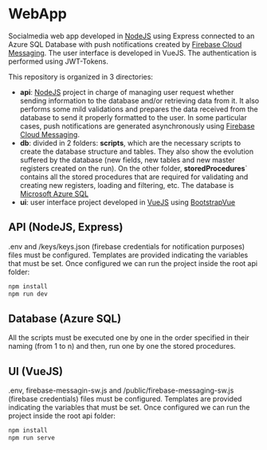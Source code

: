 # WebApp
Socialmedia web app developed in [NodeJS](https://nodejs.org/es/) using Express connected to an Azure SQL Database with push notifications created by [Firebase Cloud Messaging](https://firebase.google.com/docs/cloud-messaging). The user interface is developed in VueJS. The authentication is performed using JWT-Tokens.

This repository is organized in 3 directories:
<ul>
  <li><strong>api</strong>: <a href="https://nodejs.org/es/">NodeJS</a> project in charge of managing user request whether sending information to the database and/or retrieving data from it. It also performs some mild validations and prepares the data received from the database to send it properly formatted to the user. In some particular cases, push notifications are generated asynchronously using <a href="https://firebase.google.com/docs/cloud-messaging">Firebase Cloud Messaging</a>.</li>

  <li><strong>db</strong>: divided in 2 folders: <strong>scripts</strong>, which are the necessary scripts to create the database structure and tables. They also show the evolution suffered by the database (new fields, new tables and new master registers created on the run). On the other folder, <strong>storedProcedures</strong>` contains all the stored procedures that are required for validating and creating new registers, loading and filtering, etc. The database is <a href="https://azure.microsoft.com/en-us/free/sql-database/search/?&ef_id=CjwKCAjwr_uCBhAFEiwAX8YJgbfkAms2nTCO30WnYsiW0zP34qbFGA--CM2g4EAKt-TZtPptJ3j3CBoC9pcQAvD_BwE:G:s&OCID=AID2100112_SEM_CjwKCAjwr_uCBhAFEiwAX8YJgbfkAms2nTCO30WnYsiW0zP34qbFGA--CM2g4EAKt-TZtPptJ3j3CBoC9pcQAvD_BwE:G:s&dclid=CjgKEAjwr_uCBhCn58v0-sW46CQSJACewXbfCmEAwJmWbs-BCrijoXQE1skcVGoNIAMix00ppmi8pPD_BwE">Microsoft Azure SQL</a></li>

  <li><strong>ui</strong>: user interface project developed in <a href="https://vuejs.org/">VueJS</a> using <a href="https://bootstrap-vue.org/">BootstrapVue</a></li>
</ul>

## API (NodeJS, Express)
.env and /keys/keys.json (firebase credentials for notification purposes) files must be configured. Templates are provided indicating the variables that must be set.
Once configured we can run the project inside the root api folder:
 ```bash
 npm install
 npm run dev
```

## Database (Azure SQL)
All the scripts must be executed one by one in the order specified in their naming (from 1 to n) and then, run one by one the stored procedures.

## UI (VueJS)
.env, firebase-messagin-sw.js and /public/firebase-messaging-sw.js (firebase credentials) files must be configured. Templates are provided indicating the variables that must be set.
Once configured we can run the project inside the root api folder:
 ```bash
 npm install
 npm run serve
```
